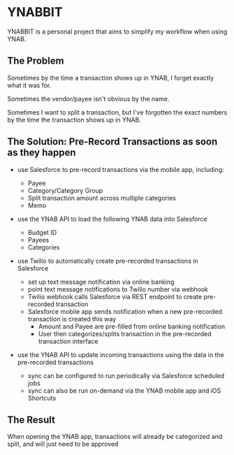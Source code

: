 # YNABBIT

YNABBIT is a personal project that aims to simplify my workflow when using YNAB.

## The Problem

Sometimes by the time a transaction shows up in YNAB, I forget exactly what it was for.

Sometimes the vendor/payee isn't obvious by the name.

Sometimes I want to split a transaction, but I've forgotten the exact numbers by the time the transaction shows up in YNAB.

## The Solution: Pre-Record Transactions as soon as they happen

- use Salesforce to pre-record transactions via the mobile app, including:

  - Payee
  - Category/Category Group
  - Split transaction amount across multiple categories
  - Memo

- use the YNAB API to load the following YNAB data into Salesforce

  - Budget ID
  - Payees
  - Categories

- use Twilio to automatically create pre-recorded transactions in Salesforce

  - set up text message notification via online banking
  - point text message notifications to Twilio number via webhook
  - Twilio webhook calls Salesforce via REST endpoint to create pre-recorded transaction
  - Salesforce mobile app sends notification when a new pre-recorded transaction is created this way
    - Amount and Payee are pre-filled from online banking notification
    - User then categorizes/splits transaction in the pre-recorded transaction interface

- use the YNAB API to update incoming transactions using the data in the pre-recorded transactions
  - sync can be configured to run periodically via Salesforce scheduled jobs
  - sync can also be run on-demand via the YNAB mobile app and iOS Shortcuts

## The Result

When opening the YNAB app, transactions will already be categorized and split, and will just need to be approved
